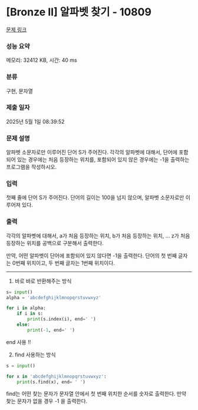 # [Bronze II] 알파벳 찾기 - 10809 

[문제 링크](https://www.acmicpc.net/problem/10809) 

### 성능 요약

메모리: 32412 KB, 시간: 40 ms

### 분류

구현, 문자열

### 제출 일자

2025년 5월 1일 08:39:52

### 문제 설명

<p>알파벳 소문자로만 이루어진 단어 S가 주어진다. 각각의 알파벳에 대해서, 단어에 포함되어 있는 경우에는 처음 등장하는 위치를, 포함되어 있지 않은 경우에는 -1을 출력하는 프로그램을 작성하시오.</p>

### 입력 

 <p>첫째 줄에 단어 S가 주어진다. 단어의 길이는 100을 넘지 않으며, 알파벳 소문자로만 이루어져 있다.</p>

### 출력 

 <p>각각의 알파벳에 대해서, a가 처음 등장하는 위치, b가 처음 등장하는 위치, ... z가 처음 등장하는 위치를 공백으로 구분해서 출력한다.</p>

<p>만약, 어떤 알파벳이 단어에 포함되어 있지 않다면 -1을 출력한다. 단어의 첫 번째 글자는 0번째 위치이고, 두 번째 글자는 1번째 위치이다.</p>

------

1. 바로 바로 반환해주는 방식

```python
s= input()
alpha = 'abcdefghijklmnopqrstuvwxyz'

for i in alpha:
    if i in s:
        print(s.index(i), end=' ')
    else:
        print(-1, end=' ')
```
end 사용 !!

2. find 사용하는 방식

```python
s = input()

for x in 'abcdefghijklmnopqrstuvwxyz':
    print(s.find(x), end= ' ')

```
find는 어떤 찾는 문자가 문자열 안에서 첫 번째 위치한 순서를 숫자로 출력한다.
만약 찾는 문자가 없을 경우 -1 을 출력한다. 

